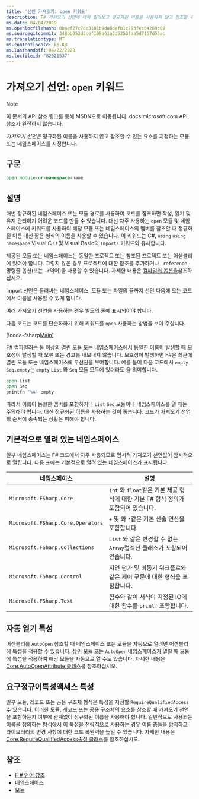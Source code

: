```yaml
---
title: '선언 가져오기: open 키워드'
description: F# 가져오기 선언에 대해 알아보고 정규화된 이름을 사용하지 않고 참조할 수 있는 요소가 있는 모듈 또는 네임스페이스를 지정하는 방법에 대해 알아봅니다.
ms.date: 04/04/2019
ms.openlocfilehash: 0baef27c7dc3181b9da0defb1c793fec04269c09
ms.sourcegitcommit: 348bb052d5cef109a61a3d5253faa5d7167d55ac
ms.translationtype: MT
ms.contentlocale: ko-KR
ms.lasthandoff: 04/22/2020
ms.locfileid: "82021537"
---
```

# <a name="import-declarations-the-open-keyword"></a>가져오기 선언: `open` 키워드

> [!NOTE]
> 이 문서의 API 참조 링크를 통해 MSDN으로 이동됩니다.  docs.microsoft.com API 참조가 완전하지 않습니다.

*가져오기 선언은* 정규화된 이름을 사용하지 않고 참조할 수 있는 요소를 지정하는 모듈 또는 네임스페이스를 지정합니다.

## <a name="syntax"></a>구문

```fsharp
open module-or-namespace-name
```

## <a name="remarks"></a>설명

매번 정규화된 네임스페이스 또는 모듈 경로를 사용하여 코드를 참조하면 작성, 읽기 및 유지 관리하기 어려운 코드를 만들 수 있습니다. 대신 자주 사용하는 `open` 모듈 및 네임스페이스에 키워드를 사용하여 해당 모듈 또는 네임스페이스의 멤버를 참조할 때 정규화된 이름 대신 짧은 형식의 이름을 사용할 수 있습니다. 이 키워드는 C#, `using` `using namespace` Visual C++및 Visual Basic의 `Imports` 키워드와 유사합니다.

제공된 모듈 또는 네임스페이스는 동일한 프로젝트 또는 참조된 프로젝트 또는 어셈블리에 있어야 합니다. 그렇지 않은 경우 프로젝트에 대한 참조를 추가하거나 `-reference` 명령줄 옵션(또는 `-r`약어)을 사용할 수 있습니다. 자세한 내용은 [컴파일러 옵션을](compiler-options.md)참조하십시오.

import 선언은 둘러싸는 네임스페이스, 모듈 또는 파일의 끝까지 선언 다음에 오는 코드에서 이름을 사용할 수 있게 합니다.

여러 가져오기 선언을 사용하는 경우 별도의 줄에 표시되어야 합니다.

다음 코드는 코드를 단순화하기 위해 키워드를 `open` 사용하는 방법을 보여 주십니다.

[!code-fsharp[Main](~/samples/snippets/fsharp/lang-ref-2/snippet6801.fs)]

F# 컴파일러는 둘 이상의 열린 모듈 또는 네임스페이스에서 동일한 이름이 발생할 때 모호성이 발생할 때 오류 또는 경고를 내보내지 않습니다. 모호성이 발생하면 F#은 최근에 열린 모듈 또는 네임스페이스에 우선권을 부여합니다. 예를 들어 다음 코드에서 `empty` `Seq.empty`는 `empty` `List` 와 `Seq` 모듈 모두에 있더라도 을 의미합니다.

```fsharp
open List
open Seq
printfn "%A" empty
```

따라서 이름이 동일한 멤버를 포함하거나 `List` `Seq` 모듈이나 네임스페이스를 열 때는 주의해야 합니다. 대신 정규화된 이름을 사용하는 것이 좋습니다. 코드가 가져오기 선언의 순서에 종속되는 상황은 피해야 합니다.

## <a name="namespaces-that-are-open-by-default"></a>기본적으로 열려 있는 네임스페이스

일부 네임스페이스는 F# 코드에서 자주 사용되므로 명시적 가져오기 선언없이 암시적으로 열립니다. 다음 표에는 기본적으로 열려 있는 네임스페이스가 표시됩니다.

|네임스페이스|설명|
|---------|-----------|
|`Microsoft.FSharp.Core`|`int` 와 `float`같은 기본 제공 형식에 대한 기본 F# 형식 정의가 포함되어 있습니다.|
|`Microsoft.FSharp.Core.Operators`|`+` 및 와 `*`같은 기본 산술 연산을 포함합니다.|
|`Microsoft.FSharp.Collections`|`List` 와 같은 변경할 수 없는 `Array`컬렉션 클래스가 포함되어 있습니다.|
|`Microsoft.FSharp.Control`|지연 평가 및 비동기 워크플로와 같은 제어 구문에 대한 형식을 포함합니다.|
|`Microsoft.FSharp.Text`|함수와 같이 서식이 지정된 IO에 대한 함수를 `printf` 포함합니다.|

## <a name="autoopen-attribute"></a>자동 열기 특성

어셈블리를 `AutoOpen` 참조할 때 네임스페이스 또는 모듈을 자동으로 열려면 어셈블리에 특성을 적용할 수 있습니다. 상위 모듈 또는 `AutoOpen` 네임스페이스가 열릴 때 모듈에 특성을 적용하여 해당 모듈을 자동으로 열 수도 있습니다. 자세한 내용은 [Core.AutoOpenAttribute 클래스](https://msdn.microsoft.com/visualfsharpdocs/conceptual/core.autoopenattribute-class-%5bfsharp%5d)를 참조하십시오.

## <a name="requirequalifiedaccess-attribute"></a>요구정규어특성액세스 특성

일부 모듈, 레코드 또는 공용 구조체 형식은 특성을 지정할 `RequireQualifiedAccess` 수 있습니다. 이러한 모듈, 레코드 또는 공용 구조체의 요소를 참조할 때 가져오기 선언을 포함하는지 여부에 관계없이 정규화된 이름을 사용해야 합니다. 일반적으로 사용되는 이름을 정의하는 형식에서 이 특성을 전략적으로 사용하는 경우 이름 충돌을 방지하고 라이브러리의 변경 사항에 대한 코드 복원력을 높일 수 있습니다. 자세한 내용은 [Core.RequireQualifiedAccess속성 클래스](https://msdn.microsoft.com/visualfsharpdocs/conceptual/core.requirequalifiedaccessattribute-class-%5Bfsharp%5D)를 참조하십시오.

## <a name="see-also"></a>참조

- [F # 언어 참조](index.md)
- [네임스페이스](namespaces.md)
- [모듈](modules.md)
